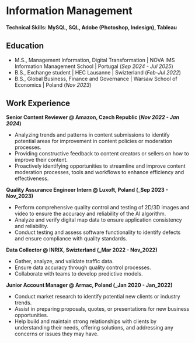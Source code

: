# Information Management

#### Technical Skills: MySQL, SQL, Adobe (Photoshop, Indesign), Tableau

## Education		
- M.S., Management Information, Digital Transformation | NOVA IMS Information Management School | Portugal (_Sep 2024 - Jul 2025_)
- B.S., Exchange student                               | HEC Lausanne | Swizterland (_Feb-Jul 2022_)		        		
- B.S., Global Business, Finance and Governance | Warsaw School of Economics | Poland (_Nov 2023_)

## Work Experience
**Senior Content Reviewer @ Amazon, Czech Republic (_Nov 2022 - Jan 2024_)**
- Analyzing trends and patterns in content submissions to identify potential areas for improvement in content policies or moderation processes.
- Providing constructive feedback to content creators or sellers on how to improve their content.
- Proactively identifying opportunities to streamline and improve content moderation processes, tools and workflows to enhance efficiency and effectiveness.

**Quality Assurance Engineer Intern @ Luxoft, Poland (_Sep 2023 - Nov_2023)**
- Perform comprehensive quality control and testing of 2D/3D images and video to ensure the accuracy and reliability of the AI algorithm.
- Analyze and verify digital map data to ensure application consistency and reliability.
- Conduct testing and assess software functionality to identify defects and ensure compliance with quality standards.

**Data Collector @ INRIX, Swizterland (_Mar 2022 - Nov_2022)**
- Gather, analyze, and validate traffic data.
- Ensure data accuracy through quality control processes.
- Collaborate with teams to develop predictive models.

**Junior Account Manager @ Armac, Poland (_Jan 2020 - Jan_2022)**
- Conduct market research to identify potential new clients or industry trends.
- Assist in preparing proposals, quotes, or presentations for new business opportunities.
- Help build and maintain strong relationships with clients by understanding their needs, offering solutions, and addressing any concerns or issues they may have.


